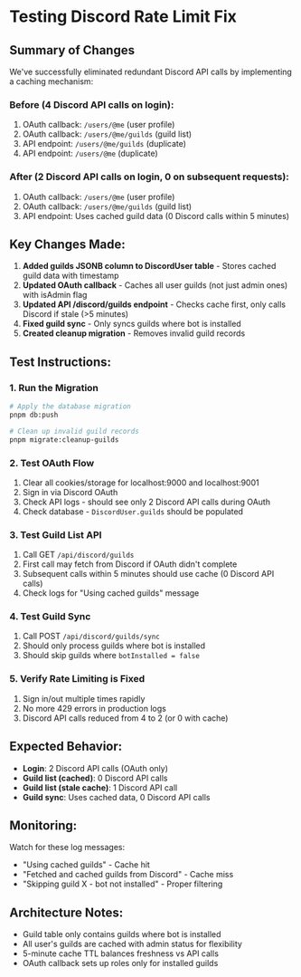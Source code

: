 # Testing Discord Rate Limit Fix

## Summary of Changes

We've successfully eliminated redundant Discord API calls by implementing a caching mechanism:

### Before (4 Discord API calls on login):
1. OAuth callback: `/users/@me` (user profile)
2. OAuth callback: `/users/@me/guilds` (guild list)
3. API endpoint: `/users/@me/guilds` (duplicate)
4. API endpoint: `/users/@me` (duplicate)

### After (2 Discord API calls on login, 0 on subsequent requests):
1. OAuth callback: `/users/@me` (user profile)
2. OAuth callback: `/users/@me/guilds` (guild list)
3. API endpoint: Uses cached guild data (0 Discord calls within 5 minutes)

## Key Changes Made:

1. **Added guilds JSONB column to DiscordUser table** - Stores cached guild data with timestamp
2. **Updated OAuth callback** - Caches all user guilds (not just admin ones) with isAdmin flag
3. **Updated API /discord/guilds endpoint** - Checks cache first, only calls Discord if stale (>5 minutes)
4. **Fixed guild sync** - Only syncs guilds where bot is installed
5. **Created cleanup migration** - Removes invalid guild records

## Test Instructions:

### 1. Run the Migration
```bash
# Apply the database migration
pnpm db:push

# Clean up invalid guild records
pnpm migrate:cleanup-guilds
```

### 2. Test OAuth Flow
1. Clear all cookies/storage for localhost:9000 and localhost:9001
2. Sign in via Discord OAuth
3. Check API logs - should see only 2 Discord API calls during OAuth
4. Check database - `DiscordUser.guilds` should be populated

### 3. Test Guild List API
1. Call GET `/api/discord/guilds`
2. First call may fetch from Discord if OAuth didn't complete
3. Subsequent calls within 5 minutes should use cache (0 Discord API calls)
4. Check logs for "Using cached guilds" message

### 4. Test Guild Sync
1. Call POST `/api/discord/guilds/sync`
2. Should only process guilds where bot is installed
3. Should skip guilds where `botInstalled = false`

### 5. Verify Rate Limiting is Fixed
1. Sign in/out multiple times rapidly
2. No more 429 errors in production logs
3. Discord API calls reduced from 4 to 2 (or 0 with cache)

## Expected Behavior:

- **Login**: 2 Discord API calls (OAuth only)
- **Guild list (cached)**: 0 Discord API calls
- **Guild list (stale cache)**: 1 Discord API call
- **Guild sync**: Uses cached data, 0 Discord API calls

## Monitoring:

Watch for these log messages:
- "Using cached guilds" - Cache hit
- "Fetched and cached guilds from Discord" - Cache miss
- "Skipping guild X - bot not installed" - Proper filtering

## Architecture Notes:

- Guild table only contains guilds where bot is installed
- All user's guilds are cached with admin status for flexibility
- 5-minute cache TTL balances freshness vs API calls
- OAuth callback sets up roles only for installed guilds